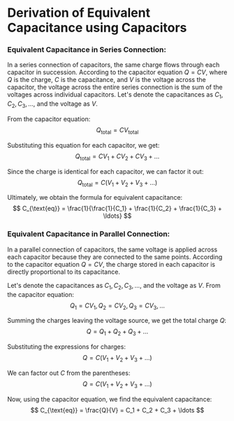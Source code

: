 # Derivation of Equivalent Capacitance using Capacitors

### Equivalent Capacitance in Series Connection:

In a series connection of capacitors, the same charge flows through each capacitor in succession. According to the capacitor equation $Q = CV$, where $Q$ is the charge, $C$ is the capacitance, and $V$ is the voltage across the capacitor, the voltage across the entire series connection is the sum of the voltages across individual capacitors. Let's denote the capacitances as $C_1, C_2, C_3, \ldots$, and the voltage as $V$.

From the capacitor equation:
$$ Q_{\text{total}} = CV_{\text{total}} $$

Substituting this equation for each capacitor, we get:
$$ Q_{\text{total}} = CV_1 + CV_2 + CV_3 + \ldots $$

Since the charge is identical for each capacitor, we can factor it out:
$$ Q_{\text{total}} = C(V_1 + V_2 + V_3 + \ldots) $$

Ultimately, we obtain the formula for equivalent capacitance:
$$ C_{\text{eq}} = \frac{1}{\frac{1}{C_1} + \frac{1}{C_2} + \frac{1}{C_3} + \ldots} $$

### Equivalent Capacitance in Parallel Connection:

In a parallel connection of capacitors, the same voltage is applied across each capacitor because they are connected to the same points. According to the capacitor equation $Q = CV$, the charge stored in each capacitor is directly proportional to its capacitance.

Let's denote the capacitances as $C_1, C_2, C_3, \ldots$, and the voltage as $V$. From the capacitor equation:
$$ Q_1 = CV_1, \, Q_2 = CV_2, \, Q_3 = CV_3, \ldots $$

Summing the charges leaving the voltage source, we get the total charge $Q$:
$$ Q = Q_1 + Q_2 + Q_3 + \ldots $$

Substituting the expressions for charges:
$$ Q = C(V_1 + V_2 + V_3 + \ldots) $$

We can factor out $C$ from the parentheses:
$$ Q = C(V_1 + V_2 + V_3 + \ldots) $$

Now, using the capacitor equation, we find the equivalent capacitance:
$$ C_{\text{eq}} = \frac{Q}{V} = C_1 + C_2 + C_3 + \ldots $$
